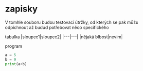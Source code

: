 # zapisky

V tomhle souboru budou testovací útržky, od kterých se pak můžu odpíchnout až budud potřebovat něco specifického


tabulka
|sloupec1|sloupec2|
|---|---|
|nějaká blbost|nevim|


program
```python
a = 5
b = 9
print(a+b)
```
